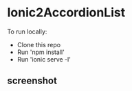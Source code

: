 # Ionic2AccordionList

To run locally:

* Clone this repo
* Run 'npm install'
* Run 'ionic serve -l'

## screenshot

